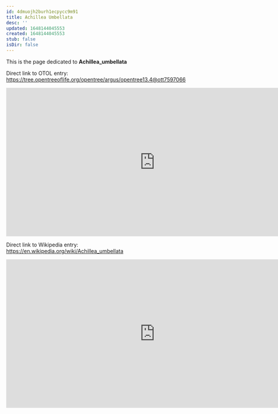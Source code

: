 ```yaml
---
id: 4dmuojh2burh1ecpycc9m91
title: Achillea Umbellata
desc: ''
updated: 1648144045553
created: 1648144045553
stub: false
isDir: false
---
```

This is the page dedicated to **Achillea_umbellata**


Direct link to OTOL entry: https://tree.opentreeoflife.org/opentree/argus/opentree13.4@ott7597066



<html>
    <body>
    <iframe src="https://tree.opentreeoflife.org/opentree/argus/opentree13.4@ott7597066"
    width="800" height="400" frameborder="0" allowfullscreen> </iframe>
    </body>
</html>
    


Direct link to Wikipedia entry: https://en.wikipedia.org/wiki/Achillea_umbellata



<html>
    <body>
    <iframe src="https://en.wikipedia.org/wiki/Achillea_umbellata"
    width="800" height="400" frameborder="0" allowfullscreen> </iframe>
    </body>
</html>
    
